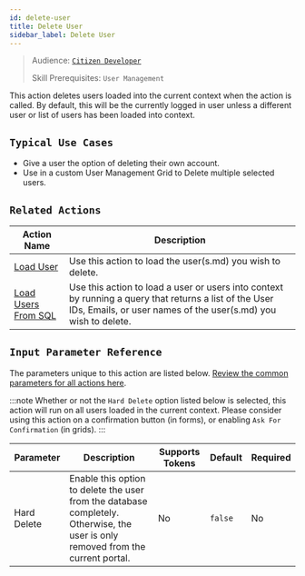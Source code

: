 ```yaml
---
id: delete-user
title: Delete User
sidebar_label: Delete User
---
```


> Audience: [`Citizen Developer`](/audience#citizen-developers.md)
>
> Skill Prerequisites: `User Management`

This action deletes users loaded into the current context when the action is called. By default, this will be the currently logged in user unless a different user or list of users has been loaded into context.

## `Typical Use Cases`

- Give a user the option of deleting their own account.
- Use in a custom User Management Grid to Delete multiple selected users.

## `Related Actions`

| Action Name | Description |
| -- | -- |
| [Load User](/actions/load-user) | Use this action to load the user(s.md)  you wish to delete. |
| [Load Users From SQL](/actions/load-users-from-sql) | Use this action to load a user or users into context by running a query that returns a list of the User IDs, Emails, or user names of the user(s.md) you wish to delete. |

## `Input Parameter Reference`

The parameters unique to this action are listed below. [Review the common parameters for all actions here](/actions/common-parameters.md).

:::note
Whether or not the `Hard Delete` option listed below is selected, this action will run on all users loaded in the current context. Please consider using this action on a confirmation button (in forms), or enabling `Ask For Confirmation` (in grids).
:::

| Parameter | Description | Supports Tokens | Default | Required |
| -- | -- | -- | -- | -- |
| Hard Delete | Enable this option to delete the user from the database completely. Otherwise, the user is only removed  from the current portal. | No | `false` | No |
